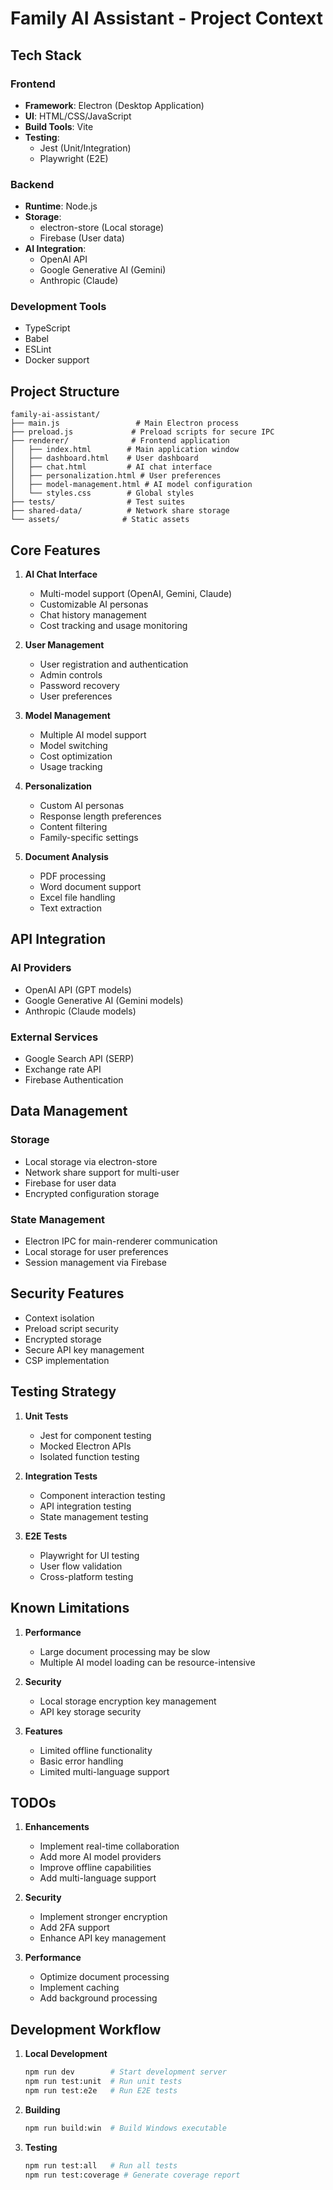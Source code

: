 # Family AI Assistant - Project Context

## Tech Stack

### Frontend
- **Framework**: Electron (Desktop Application)
- **UI**: HTML/CSS/JavaScript
- **Build Tools**: Vite
- **Testing**: 
  - Jest (Unit/Integration)
  - Playwright (E2E)

### Backend
- **Runtime**: Node.js
- **Storage**: 
  - electron-store (Local storage)
  - Firebase (User data)
- **AI Integration**:
  - OpenAI API
  - Google Generative AI (Gemini)
  - Anthropic (Claude)

### Development Tools
- TypeScript
- Babel
- ESLint
- Docker support

## Project Structure

```
family-ai-assistant/
├── main.js                 # Main Electron process
├── preload.js             # Preload scripts for secure IPC
├── renderer/              # Frontend application
│   ├── index.html        # Main application window
│   ├── dashboard.html    # User dashboard
│   ├── chat.html         # AI chat interface
│   ├── personalization.html # User preferences
│   ├── model-management.html # AI model configuration
│   └── styles.css        # Global styles
├── tests/                # Test suites
├── shared-data/          # Network share storage
└── assets/              # Static assets
```

## Core Features

1. **AI Chat Interface**
   - Multi-model support (OpenAI, Gemini, Claude)
   - Customizable AI personas
   - Chat history management
   - Cost tracking and usage monitoring

2. **User Management**
   - User registration and authentication
   - Admin controls
   - Password recovery
   - User preferences

3. **Model Management**
   - Multiple AI model support
   - Model switching
   - Cost optimization
   - Usage tracking

4. **Personalization**
   - Custom AI personas
   - Response length preferences
   - Content filtering
   - Family-specific settings

5. **Document Analysis**
   - PDF processing
   - Word document support
   - Excel file handling
   - Text extraction

## API Integration

### AI Providers
- OpenAI API (GPT models)
- Google Generative AI (Gemini models)
- Anthropic (Claude models)

### External Services
- Google Search API (SERP)
- Exchange rate API
- Firebase Authentication

## Data Management

### Storage
- Local storage via electron-store
- Network share support for multi-user
- Firebase for user data
- Encrypted configuration storage

### State Management
- Electron IPC for main-renderer communication
- Local storage for user preferences
- Session management via Firebase

## Security Features

- Context isolation
- Preload script security
- Encrypted storage
- Secure API key management
- CSP implementation

## Testing Strategy

1. **Unit Tests**
   - Jest for component testing
   - Mocked Electron APIs
   - Isolated function testing

2. **Integration Tests**
   - Component interaction testing
   - API integration testing
   - State management testing

3. **E2E Tests**
   - Playwright for UI testing
   - User flow validation
   - Cross-platform testing

## Known Limitations

1. **Performance**
   - Large document processing may be slow
   - Multiple AI model loading can be resource-intensive

2. **Security**
   - Local storage encryption key management
   - API key storage security

3. **Features**
   - Limited offline functionality
   - Basic error handling
   - Limited multi-language support

## TODOs

1. **Enhancements**
   - Implement real-time collaboration
   - Add more AI model providers
   - Improve offline capabilities
   - Add multi-language support

2. **Security**
   - Implement stronger encryption
   - Add 2FA support
   - Enhance API key management

3. **Performance**
   - Optimize document processing
   - Implement caching
   - Add background processing

## Development Workflow

1. **Local Development**
   ```bash
   npm run dev        # Start development server
   npm run test:unit  # Run unit tests
   npm run test:e2e   # Run E2E tests
   ```

2. **Building**
   ```bash
   npm run build:win  # Build Windows executable
   ```

3. **Testing**
   ```bash
   npm run test:all   # Run all tests
   npm run test:coverage # Generate coverage report
   ``` 